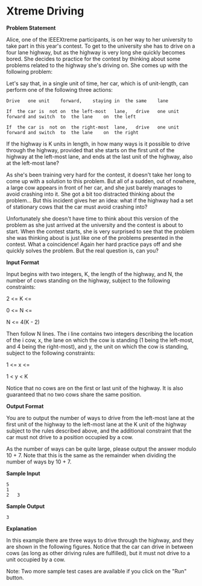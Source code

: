 # Xtreme	Driving

**Problem	Statement**

Alice,	one	of	the	IEEEXtreme	participants,	is	on	her	way	to	her	university	to	take	part	in	this	year's	contest.
To	get	to	the	university	she	has	to	drive	on	a	four	lane	highway,	but	as	the	highway	is	very	long	she	quickly
becomes	bored.	She	decides	to	practice	for	the	contest	by	thinking	about	some	problems	related	to	the
highway	she's	driving	on.	She	comes	up	with	the	following	problem:

Let's	say	that,	in	a	single	unit	of	time,	her	car,	which	is	of	unit-length,	can	perform	one	of	the	following
three	actions:

```
Drive	one	unit	forward,	staying	in	the	same	lane
```
```
If	the	car	is	not	on	the	left-most	lane,	drive	one	unit	forward	and	switch	to	the	lane	on	the	left
```
```
If	the	car	is	not	on	the	right-most	lane,	drive	one	unit	forward	and	switch	to	the	lane	on	the	right
```
If	the	highway	is	K	units	in	length,	in	how	many	ways	is	it	possible	to	drive	through	the	highway,	provided
that	she	starts	on	the	first	unit	of	the	highway	at	the	left-most	lane,	and	ends	at	the	last	unit	of	the	highway,
also	at	the	left-most	lane?

As	she's	been	training	very	hard	for	the	contest,	it	doesn't	take	her	long	to	come	up	with	a	solution	to	this
problem.	But	all	of	a	sudden,	out	of	nowhere,	a	large	cow	appears	in	front	of	her	car,	and	she	just	barely
manages	to	avoid	crashing	into	it.	She	got	a	bit	too	distracted	thinking	about	the	problem...	But	this	incident
gives	her	an	idea:	what	if	the	highway	had	a	set	of	stationary	cows	that	the	car	must	avoid	crashing	into?

Unfortunately	she	doesn't	have	time	to	think	about	this	version	of	the	problem	as	she	just	arrived	at	the
university	and	the	contest	is	about	to	start.	When	the	contest	starts,	she	is	very	surprised	to	see	that	the
problem	she	was	thinking	about	is	just	like	one	of	the	problems	presented	in	the	contest.	What	a
coincidence!	Again	her	hard	practice	pays	off	and	she	quickly	solves	the	problem.	But	the	real	question	is,
can	you?

**Input	Format**

Input	begins	with	two	integers,	K,	the	length	of	the	highway,	and	N,	the	number	of	cows	standing	on	the
highway,	subject	to	the	following	constraints:

2	<=	K	<=	

0	<=	N	<=	

N	<=	4(K	-	2)

Then	follow	N	lines.	The	i 	line	contains	two	integers	describing	the	location	of	the	i 	cow,	x,	the	lane	on
which	the	cow	is	standing	(1	being	the	left-most,	and	4	being	the	right-most),	and	y,	the	unit	on	which	the
cow	is	standing,	subject	to	the	following	constraints:

1	<=	x	<=	

1	<	y	<	K

Notice	that	no	cows	are	on	the	first	or	last	unit	of	the	highway.	It	is	also	guaranteed	that	no	two	cows	share
the	same	position.

**Output	Format**

You	are	to	output	the	number	of	ways	to	drive	from	the	left-most	lane	at	the	first	unit	of	the	highway	to	the
left-most	lane	at	the	K 	unit	of	the	highway	subject	to	the	rules	described	above,	and	the	additional
constraint	that	the	car	must	not	drive	to	a	position	occupied	by	a	cow.

As	the	number	of	ways	can	be	quite	large,	please	output	the	answer	modulo	10 	+	7.	Note	that	this	is	the
same	as	the	remainder	when	dividing	the	number	of	ways	by	10 	+	7.

**Sample	Input**

```
5	
1	
2	3	
```
**Sample	Output**

```
3
```
**Explanation**

In	this	example	there	are	three	ways	to	drive	through	the	highway,	and	they	are	shown	in	the	following
figures.	Notice	that	the	car	can	drive	in	between	cows	(as	long	as	other	driving	rules	are	fulfilled),	but	it
must	not	drive	to	a	unit	occupied	by	a	cow.



Note:	Two	more	sample	test	cases	are	available	if	you	click	on	the	"Run"	button.